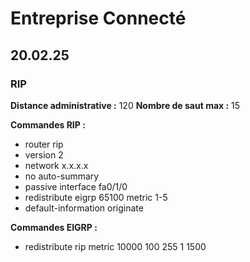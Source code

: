 # Entreprise Connecté

## 20.02.25

### RIP

**Distance administrative :** 120
**Nombre de saut max :** 15

**Commandes RIP :**
- router rip
- version 2
- network x.x.x.x
- no auto-summary
- passive interface fa0/1/0
- redistribute eigrp 65100 metric 1-5
- default-information originate

**Commandes EIGRP :**
- redistribute rip metric 10000 100 255 1 1500